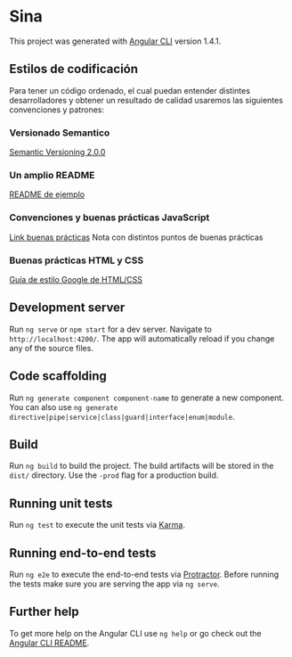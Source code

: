 # Sina

This project was generated with [Angular CLI](https://github.com/angular/angular-cli) version 1.4.1.

## Estilos de codificación

Para tener un código ordenado, el cual puedan entender distintes desarrolladores y obtener un resultado de calidad usaremos las siguientes convenciones y patrones:

### Versionado Semantico

[Semantic Versioning 2.0.0](https://semver.org/)

### Un amplio README

[README de ejemplo](https://github.com/thephpleague/skeleton/blob/master/README.md)

### Convenciones y buenas prácticas JavaScript

[Link buenas prácticas](https://medium.com/@davidenq/gu%C3%ADa-de-estilo-convenciones-y-buenas-pr%C3%A1cticas-de-desarrollo-con-javascript-d2e9ef80d63b) Nota con distintos puntos de buenas prácticas

### Buenas prácticas HTML y CSS

[Guía de estilo Google de HTML/CSS](https://google.github.io/styleguide/htmlcssguide.html)

## Development server

Run `ng serve` or `npm start` for a dev server. Navigate to `http://localhost:4200/`. The app will automatically reload if you change any of the source files.

## Code scaffolding

Run `ng generate component component-name` to generate a new component. You can also use `ng generate directive|pipe|service|class|guard|interface|enum|module`.

## Build

Run `ng build` to build the project. The build artifacts will be stored in the `dist/` directory. Use the `-prod` flag for a production build.

## Running unit tests

Run `ng test` to execute the unit tests via [Karma](https://karma-runner.github.io).

## Running end-to-end tests

Run `ng e2e` to execute the end-to-end tests via [Protractor](http://www.protractortest.org/).
Before running the tests make sure you are serving the app via `ng serve`.

## Further help

To get more help on the Angular CLI use `ng help` or go check out the [Angular CLI README](https://github.com/angular/angular-cli/blob/master/README.md).
